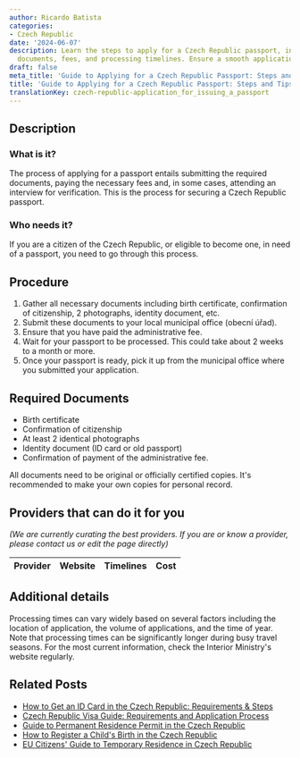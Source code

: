 ```yaml
---
author: Ricardo Batista
categories:
- Czech Republic
date: '2024-06-07'
description: Learn the steps to apply for a Czech Republic passport, including required
  documents, fees, and processing timelines. Ensure a smooth application process.
draft: false
meta_title: 'Guide to Applying for a Czech Republic Passport: Steps and Tips'
title: 'Guide to Applying for a Czech Republic Passport: Steps and Tips'
translationKey: czech-republic-application_for_issuing_a_passport
---
```


## Description
### What is it?
The process of applying for a passport entails submitting the required documents, paying the necessary fees and, in some cases, attending an interview for verification. This is the process for securing a Czech Republic passport.

### Who needs it?
If you are a citizen of the Czech Republic, or eligible to become one, in need of a passport, you need to go through this process. 

## Procedure
1. Gather all necessary documents including birth certificate, confirmation of citizenship, 2 photographs, identity document, etc.
2. Submit these documents to your local municipal office (obecní úřad).
3. Ensure that you have paid the administrative fee.
4. Wait for your passport to be processed. This could take about 2 weeks to a month or more.
5. Once your passport is ready, pick it up from the municipal office where you submitted your application.

## Required Documents
- Birth certificate
- Confirmation of citizenship
- At least 2 identical photographs
- Identity document (ID card or old passport)
- Confirmation of payment of the administrative fee.

All documents need to be original or officially certified copies. It's recommended to make your own copies for personal record.

## Providers that can do it for you

_(We are currently curating the best providers. If you are or know a provider, please contact us or edit the page directly)_

| Provider        |     Website     |     Timelines    |       Cost      |
| --------------- | --------------- |  :-------------: | :-------------: |

## Additional details
Processing times can vary widely based on several factors including the location of application, the volume of applications, and the time of year. Note that processing times can be significantly longer during busy travel seasons. For the most current information, check the Interior Ministry's website regularly.


## Related Posts

- [How to Get an ID Card in the Czech Republic: Requirements & Steps](https://tramitit.com/guides/czech-republic/application_for_issuing_an_id_card/)
- [Czech Republic Visa Guide: Requirements and Application Process](https://tramitit.com/guides/czech-republic/application_for_visa/)
- [Guide to Permanent Residence Permit in the Czech Republic](https://tramitit.com/guides/czech-republic/application_for_permanent_residence_permit/)
- [How to Register a Child's Birth in the Czech Republic](https://tramitit.com/guides/czech-republic/registry_office_-_birth_of_a_child/)
- [EU Citizens' Guide to Temporary Residence in Czech Republic](https://tramitit.com/guides/czech-republic/residence_registration_for_eu_citizens/)